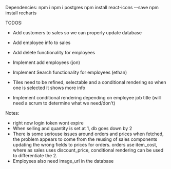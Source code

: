 Dependencies:
npm i
npm i postgres
npm install react-icons --save
npm install recharts

TODOS:
- Add customers to sales so we can properly update database
- Add employee info to sales
- Add delete functionality for employees
- Implement add employees (jon)
- Implement Search functionality for employees (ethan)
- Tiles need to be refined, selectable and a conditional rendering so when one is selected it shows more info


- Implement conditional rendering depending on employee job title (will need a scrum to determine what we need/don't)

Notes: 
- right now login token wont expire
- When selling and quantity is set at 1, db goes down by 2
- There is some seriouse issues around orders and prices when fetched, the problem appears to come from the reusing of sales components updating the wrong fields to prices for orders. orders use item_cost, where as sales uses discount_price, conditional rendering can be used to differentiate the 2.
- Employees also need image_url in the database